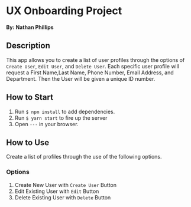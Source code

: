 # UX Onboarding Project
**By: Nathan Phillips**

## Description
This app allows you to create a list of user profiles through the options of `Create User`, `Edit User`, and `Delete User`. Each specific user profile will request a First Name,Last Name, Phone Number, Email Address, and Department.  Then the User will be given a unique ID number.

## How to Start
  1. Run `$ npm install` to add dependencies.
  2. Run `$ yarn start` to fire up the server
  3. Open `---` in your browser.

## How to Use
Create a list of profiles through the use of the following options.
### Options
  1. Create New User with `Create User` Button
  2. Edit Existing User with `Edit` Button
  3. Delete Existing User with `Delete` Button




